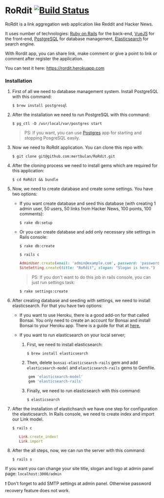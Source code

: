 # RoRdit [![Build Status](https://travis-ci.com/mertbulan/RoRdit.svg?token=xywiVTqoo2jXbFx9CPwW&branch=master)](https://travis-ci.com/mertbulan/RoRdit)

RoRdit is a link aggregation web application like Reddit and Hacker News. 

It uses number of technologies: [Ruby on Rails](https://github.com/rails/rails) for the back-end,
[VueJS](https://github.com/vuejs/vue) for the front-end, [PostgreSQL](https://github.com/postgres/postgres) for database management, 
[Elasticsearch](https://github.com/elastic/elasticsearch) for search engine.

With Rordit app, you can share link, make comment or give a point to link or comment after register
the application.

You can test it here: https://rordit.herokuapp.com

### Installation

1. First of all we need to database management system. 
Install PostgreSQL with this command:

    `$ brew install postgresql`

2. After the installation we need to run PostgreSQL with this command:

    `$ pg_ctl -D /usr/local/var/postgres start`

    > PS: If you want, you can use [Postgres](http://postgresapp.com/documentation/install.html) app for starting and stopping PosgreSQL easily.

3. Now we need to RoRdit application. You can clone this repo with:

    `$ git clone git@github.com:mertbulan/RoRdit.git`

4. After the cloning process we need to install gems which are required for this application:

    `$ cd RoRdit && bundle`

5. Now, we need to create database and create some settings. You have two options:

    - If you want create database and seed this database (with creating 1 admin user, 50 users, 50 links from Hacker News, 100 points, 100 comments):

        `$ rake db:setup`

    - Or you can create database and  add only necessary site settings in Rails console:

        `$ rake db:create`

        `$ rails c`
        ```ruby 
        AdminUser.create(email: 'admin@example.com', password: 'password', password_confirmation: 'password')
        SiteSetting.create(title: "RoRdit", slogan: "Slogan is here.")
        ```

        > PS: If you don't want to do this job in rails console, you can just run settings task:

         `$ rake settings:create`

6. After creating database and seeding with settings, we need to install elasticsearch.
For that you have two options:

    - If you want to use Heroku, there is a good add-on for that called Bonsai. You only need to create an account 
    for Bonsai and install Bonsai to your Heroku app. There is a guide for that at [here.](https://docs.bonsai.io/docs/bonsai-elasticsearch-dashboard)
    
    - If you want to run elasticsearch on your local server;
   
        1. First, we need to install elasticsearch: 
            
            `$ brew install elasticsearch`
            
        2. Then, delete `bonsai-elasticsearch-rails` gem
            and add `elasticsearch-model` and `elasticsearch-rails` gems to Gemfile.
     
         ```ruby 
             gem 'elasticsearch-model'
             gem 'elasticsearch-rails'
         ``` 
         
        3. Finally, we need to run elasticsearch with this command:
        
            `$ elasticsearch`
7. After the installation of elastichsarch we have one step for configuration the elasticsearch.
In Rails console, we need to create index and import our Link model.

    `$ rails c`
    
    ```ruby 
       Link.create_index!
       Link.import
    ```

8. After the all steps, now, we can run the server with this command:

    `$ rails s`

If you want you can change your site title, slogan and logo at admin panel page: `localhost:3000/admin`

:exclamation: Don't forget to add SMTP settings at admin panel. Otherwise password recovery feature does not work.
